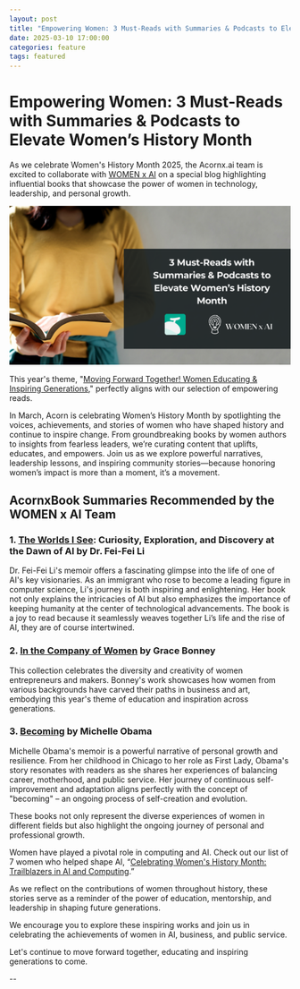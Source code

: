 ```yaml
---
layout: post
title: "Empowering Women: 3 Must-Reads with Summaries & Podcasts to Elevate Women’s History Month"
date: 2025-03-10 17:00:00
categories: feature
tags: featured
---
```


# Empowering Women: 3 Must-Reads with Summaries & Podcasts to Elevate Women’s History Month

As we celebrate Women's History Month 2025, the Acornx.ai team is excited to collaborate with [WOMEN x AI](https://www.womenxai.com/) on a special blog highlighting influential books that showcase the power of women in technology, leadership, and personal growth. 

![Image](https://github.com/Dolphi-AI/Dolphi-AI.github.io/blob/master/assets/article_images/Minimal%20Photocentric%20Productivity%20Blog%20Banner.png)

This year's theme, "[Moving Forward Together! Women Educating & Inspiring Generations](https://www.usatoday.com/story/life/womankind/2025/03/01/international-womens-history-month-2025-moving-forward-together/80963696007/#:~:text=For%202025%2C%20the%20theme%20is,and%20futures%20of%20all%20generations.)," perfectly aligns with our selection of empowering reads. 

In March, Acorn is celebrating Women’s History Month by spotlighting the voices, achievements, and stories of women who have shaped history and continue to inspire change. From groundbreaking books by women authors to insights from fearless leaders, we’re curating content that uplifts, educates, and empowers. Join us as we explore powerful narratives, leadership lessons, and inspiring community stories—because honoring women’s impact is more than a moment, it’s a movement.


## AcornxBook Summaries Recommended by the WOMEN x AI Team


### 1. [The Worlds I See](https://acornx.ai/books/the-worlds-i-see): Curiosity, Exploration, and Discovery at the Dawn of AI by Dr. Fei-Fei Li

Dr. Fei-Fei Li's memoir offers a fascinating glimpse into the life of one of AI's key visionaries. As an immigrant who rose to become a leading figure in computer science, Li's journey is both inspiring and enlightening. Her book not only explains the intricacies of AI but also emphasizes the importance of keeping humanity at the center of technological advancements. The book is a joy to read because it seamlessly weaves together Li’s life and the rise of AI, they are of course intertwined. 

### 2. [In the Company of Women](https://acornx.ai/books/in-the-company-of-women) by Grace Bonney

This collection celebrates the diversity and creativity of women entrepreneurs and makers. Bonney's work showcases how women from various backgrounds have carved their paths in business and art, embodying this year's theme of education and inspiration across generations.

### 3. [Becoming](https://acornx.ai/books/becoming) by Michelle Obama

Michelle Obama's memoir is a powerful narrative of personal growth and resilience. From her childhood in Chicago to her role as First Lady, Obama's story resonates with readers as she shares her experiences of balancing career, motherhood, and public service. Her journey of continuous self-improvement and adaptation aligns perfectly with the concept of "becoming" – an ongoing process of self-creation and evolution.

These books not only represent the diverse experiences of women in different fields but also highlight the ongoing journey of personal and professional growth. 

Women have played a pivotal role in computing and AI. Check out our list of 7 women who helped shape AI, “[Celebrating Women's History Month: Trailblazers in AI and Computing](https://www.womenxai.com/post/celebrating-women-s-history-month-trailblazers-in-ai-and-computing).”

As we reflect on the contributions of women throughout history, these stories serve as a reminder of the power of education, mentorship, and leadership in shaping future generations.

We encourage you to explore these inspiring works and join us in celebrating the achievements of women in AI, business, and public service. 

Let's continue to move forward together, educating and inspiring generations to come.

--
